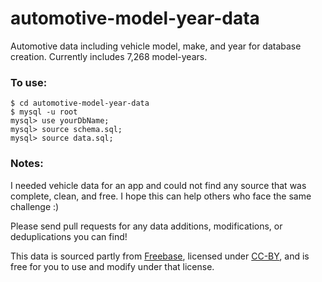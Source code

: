 automotive-model-year-data
==========================

Automotive data including vehicle model, make, and year for database creation. Currently includes 7,268 model-years.

### To use:
	
	$ cd automotive-model-year-data
	$ mysql -u root
	mysql> use yourDbName;
	mysql> source schema.sql;
	mysql> source data.sql;

### Notes:

I needed vehicle data for an app and could not find any source that was complete, clean, and free. I hope this can help others who face the same challenge :)

Please send pull requests for any data additions, modifications, or deduplications you can find!

This data is sourced partly from [Freebase](http://freebase.com), licensed under [CC-BY](http://creativecommons.org/licenses/by/2.5/), and is free for you to use and modify under that license.
